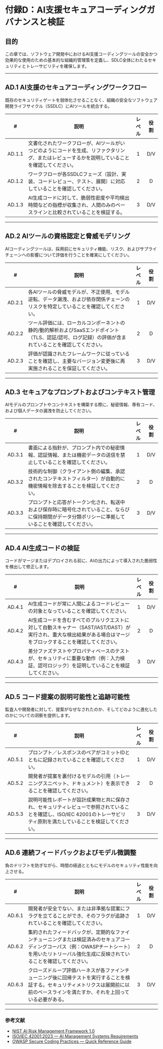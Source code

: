 # 付録D：AI支援セキュアコーディングガバナンスと検証

## 目的

この章では、ソフトウェア開発中におけるAI支援コーディングツールの安全かつ効果的な使用のための基本的な組織的管理策を定義し、SDLC全体にわたるセキュリティとトレーサビリティを確保します。

---

## AD.1 AI支援のセキュアコーディングワークフロー

既存のセキュリティゲートを弱体化させることなく、組織の安全なソフトウェア開発ライフサイクル（SSDLC）にAIツールを統合する。

|   #    | 説明                                                                       | レベル | 役割  |
| :----: | ------------------------------------------------------------------------ | :-: | :-: |
| AD.1.1 | 文書化されたワークフローが、AIツールがいつどのようにコードを生成、リファクタリング、またはレビューするかを説明していることを確認してください。 |  1  | D/V |
| AD.1.2 | ワークフローが各SSDLCフェーズ（設計、実装、コードレビュー、テスト、展開）に対応していることを確認してください。               |  2  |  D  |
| AD.1.3 | AI生成コードに対して、脆弱性密度や平均検出時間などの指標が収集され、人間のみのベースラインと比較されていることを検証する。           |  3  | D/V |

---

## AD.2 AIツールの資格認定と脅威モデリング

AIコーディングツールは、採用前にセキュリティ機能、リスク、およびサプライチェーンへの影響について評価を行うことを確実にしてください。

|   #    | 説明                                                                              | レベル | 役割  |
| :----: | ------------------------------------------------------------------------------- | :-: | :-: |
| AD.2.1 | 各AIツールの脅威モデルが、不正使用、モデル逆転、データ漏洩、および依存関係チェーンのリスクを特定していることを確認してください。               |  1  | D/V |
| AD.2.2 | ツール評価には、ローカルコンポーネントの静的/動的解析およびSaaSエンドポイント（TLS、認証/認可、ログ記録）の評価が含まれていることを確認してください。 |  2  |  D  |
| AD.2.3 | 評価が認識されたフレームワークに従っていることを確認し、主要なバージョン変更後に再実施されることを保証してください。                      |  3  | D/V |

---

## AD.3 セキュアなプロンプトおよびコンテキスト管理

AIモデルのプロンプトやコンテキストを構築する際に、秘密情報、専有コード、および個人データの漏洩を防止してください。

|   #    | 説明                                                                          | レベル | 役割  |
| :----: | --------------------------------------------------------------------------- | :-: | :-: |
| AD.3.1 | 書面による指針が、プロンプト内での秘密情報、認証情報、または機密データの送信を禁止していることを確認してください。                   |  1  | D/V |
| AD.3.2 | 技術的な制御（クライアント側の編集、承認されたコンテキストフィルター）が自動的に機密情報を除去することを検証してください。               |  2  |  D  |
| AD.3.3 | プロンプトと応答がトークン化され、転送中および保存時に暗号化されていること、ならびに保持期間がデータ分類ポリシーに準拠していることを確認してください。 |  3  | D/V |

---

## AD.4 AI生成コードの検証

コードがマージまたはデプロイされる前に、AIの出力によって導入された脆弱性を検出して修正します。

|   #    | 説明                                                                                        | レベル | 役割  |
| :----: | ----------------------------------------------------------------------------------------- | :-: | :-: |
| AD.4.1 | AI生成コードが常に人間によるコードレビューの対象となっていることを確認してください。                                               |  1  | D/V |
| AD.4.2 | AI生成コードを含むすべてのプルリクエストに対して自動スキャナー（SAST/IAST/DAST）が実行され、重大な検出結果がある場合はマージをブロックすることを確認してください。 |  2  |  D  |
| AD.4.3 | 差分ファズテストやプロパティベースのテストが、セキュリティに重要な動作（例：入力検証、認可ロジック）を証明していることを検証してください。                     |  3  | D/V |

---

## AD.5 コード提案の説明可能性と追跡可能性

監査人や開発者に対して、提案がなぜなされたのか、そしてどのように進化したのかについての洞察を提供します。

|   #    | 説明                                                                                          | レベル | 役割  |
| :----: | ------------------------------------------------------------------------------------------- | :-: | :-: |
| AD.5.1 | プロンプト／レスポンスのペアがコミットIDとともに記録されていることを確認してください。                                                |  1  | D/V |
| AD.5.2 | 開発者が提案を裏付けるモデルの引用（トレーニングスニペット、ドキュメント）を表示できることを確認してください。                                     |  2  |  D  |
| AD.5.3 | 説明可能性レポートが設計成果物と共に保存され、セキュリティレビューで参照されていることを確認し、ISO/IEC 42001のトレーサビリティ原則を満たしていることを検証してください。 |  3  | D/V |

---

## AD.6 連続フィードバックおよびモデル微調整

負のドリフトを防ぎながら、時間の経過とともにモデルのセキュリティ性能を向上させる。

|   #    | 説明                                                                                                  | レベル | 役割  |
| :----: | --------------------------------------------------------------------------------------------------- | :-: | :-: |
| AD.6.1 | 開発者が安全でない、または非準拠な提案にフラグを立てることができ、そのフラグが追跡されていることを確認してください。                                          |  1  | D/V |
| AD.6.2 | 集約されたフィードバックが、定期的なファインチューニングまたは検証済みのセキュアコーディングコーパス（例：OWASPチートシート）を用いたリトリーバル強化生成に反映されていることを確認してください。 |  2  |  D  |
| AD.6.3 | クローズドループ評価ハーネスが各ファインチューニング後に回帰テストを実行することを検証する。セキュリティメトリクスは展開前に以前のベースラインを満たすか、それを上回っている必要がある。        |  3  | D/V |

---

### 参考文献

* [NIST AI Risk Management Framework 1.0](https://nvlpubs.nist.gov/nistpubs/ai/nist.ai.100-1.pdf)
* [ISO/IEC 42001:2023 — AI Management Systems Requirements](https://www.iso.org/standard/81230.html)
* [OWASP Secure Coding Practices — Quick Reference Guide](https://owasp.org/www-project-secure-coding-practices-quick-reference-guide/)

